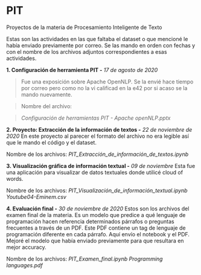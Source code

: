 # PIT
Proyectos de la materia de Procesamiento Inteligente de Texto

Estas son las actividades en las que faltaba el dataset o que mencioné le había enviado previamente por correo. Se las mando en orden con fechas y con el nombre de los archivos adjuntos correspondientes a esas actividades.



**1. Configuración de herramienta PIT -** *17 de agosto de 2020*
 >Fue una exposición sobre Apache OpenNLP. Se la envié hace tiempo por correo pero como no la vi calificad en la e42 por si acaso se la mando nuevamente.
 
 >Nombre del archivo: 
 
  >*Configuración de herramientas PIT - Apache openNLP.pptx*

**2.  Proyecto: Extracción de la información de textos -** *22 de noviembre de 2020*
  En este proyecto al parecer el formato del archivo no era legible así que le mando el código y el dataset.

  Nombre de los archivos:
    *PIT_Extracción_de_información_de_textos.ipynb*

**3. Visualización gráfica de información textual -** *09 de noviembre*
  Esta fue una aplicación para visualizar de datos textuales donde utilicé cloud of words.

  Nombre de los archivos:
    *PIT_Visualización_de_información_textual.ipynb*
    *Youtube04-Eminem.csv*

**4. Evaluación final -** *30 de noviembre de 2020*
  Estos son los archivos del examen final de la materia. Es un modelo que predice a qué lenguaje de programación hacen referencia determinados párrafos o preguntas frecuentes a través de un PDF. Este PDF contiene un tag de lenguaje de programación diferente en cada párrafo. Aquí envío el notebook y el PDF.
Mejoré el modelo que había enviado previamente para que resultara en mejor accuracy.

  Nombre de los archivos:
    *PIT_Examen_final.ipynb
    Programming languages.pdf*
